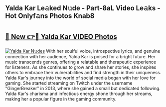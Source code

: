 ## Yalda Kar Le𝚊ked N𝚞de - Part-8aL Video Le𝚊ks - Hot Onlyf𝚊ns Photos Knab8

# <h2><a href="http://ab20189.deff.icu/?id=Yalda+Kar">🔗 New 👉🔴 Yalda Kar VIDEO Photos</a></h2>

[![Yalda Kar N𝚞des](https://i.imgur.com/rIISA9y.gif)](http://ab20189.deff.icu/?id=Yalda+Kar)
With her soulful voice, introspective lyrics, and genuine connection with her audience, Yalda Kar is poised for a bright future. Her music transcends genres, offering a relatable and therapeutic experience for listeners. As she continues to grow and share her stories, she inspires others to embrace their vulnerabilities and find strength in their uniqueness. Yalda Kar's journey into the world of social media began with her love for gaming. She started streaming on Twitch under the username "GingerBreaker" in 2013, where she gained a small but dedicated following. Yalda Kar's charisma and infectious energy shone through her streams, making her a popular figure in the gaming community.
